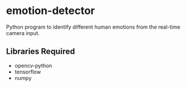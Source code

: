 # emotion-detector
Python program to identify different human emotions from the real-time camera input.
## Libraries Required
- opencv-python
- tensorflow
- numpy
